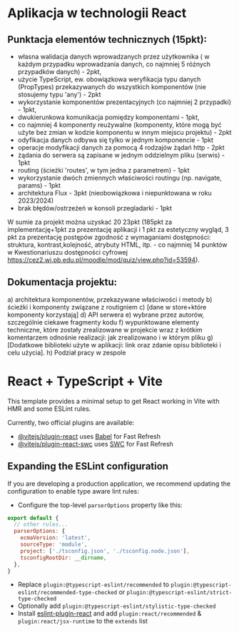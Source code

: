 # Aplikacja w technologii React
## Punktacja elementów technicznych (15pkt):
- własna walidacja danych wprowadzanych przez użytkownika ( w każdym przypadku wprowadzania danych, co najmniej 5 różnych przypadków danych) - 2pkt,
- użycie TypeScript, ew. obowiązkowa weryfikacja typu danych (PropTypes) przekazywanych do wszystkich komponentów (nie stosujemy typu 'any') - 2pkt
- wykorzystanie komponentów prezentacyjnych (co najmniej 2 przypadki) - 1pkt,
- dwukierunkowa komunikacja pomiędzy komponentami  - 1pkt,
- co najmniej 4 komponenty reużywalne (komponenty, które mogą być użyte bez zmian w kodzie komponentu w innym miejscu projektu) - 2pkt
- odyfikacja danych odbywa się tylko w jednym komponencie - 1pkt
- operacje modyfikacji danych za pomocą 4 rodzajów żądań http - 2pkt
- żądania do serwera są zapisane w jednym oddzielnym pliku (serwis) - 1pkt
- routing (ścieżki 'routes', w tym jedna z parametrem) - 1pkt
- wykorzystanie dwóch zmiennych właściwości routingu (np. navigate, params) - 1pkt
- architektura Flux - 3pkt (nieobowiązkowa i niepunktowana w roku 2023/2024)
- brak błędów/ostrzeżeń w konsoli przegladarki - 1pkt

W sumie za projekt można uzyskać 20 23pkt (185pkt za implementację+1pkt za prezentację aplikacji i 1 pkt za estetyczny wygląd, 3 pkt za prezentację postępów zgodność z wymaganiami dostępności: struktura, kontrast,kolejność, atrybuty HTML, itp. - co najmniej 14 punktów w Kwestionariuszu dostępności cyfrowej https://cez2.wi.pb.edu.pl/moodle/mod/quiz/view.php?id=53594).

## Dokumentacja projektu:
a) architektura komponentów, przekazywane właściwości i metody
b) ścieżki i komponenty związane z routigniem
c) [dane w store+które komponenty korzystają]
d) API serwera
e) wybrane przez autorów, szczególnie ciekawe fragmenty kodu
f) wypunktowane elementy techniczne, które zostały zrealizowane w projekcie wraz z krótkim komentarzem odnośnie realizacji: jak zrealizowano i w którym pliku
g) [Dodatkowe biblioteki użyte w aplikacji: link oraz zdanie opisu biblioteki i celu użycia].
h) Podział pracy w zespole


# React + TypeScript + Vite

This template provides a minimal setup to get React working in Vite with HMR and some ESLint rules.

Currently, two official plugins are available:

- [@vitejs/plugin-react](https://github.com/vitejs/vite-plugin-react/blob/main/packages/plugin-react/README.md) uses [Babel](https://babeljs.io/) for Fast Refresh
- [@vitejs/plugin-react-swc](https://github.com/vitejs/vite-plugin-react-swc) uses [SWC](https://swc.rs/) for Fast Refresh

## Expanding the ESLint configuration

If you are developing a production application, we recommend updating the configuration to enable type aware lint rules:

- Configure the top-level `parserOptions` property like this:

```js
export default {
  // other rules...
  parserOptions: {
    ecmaVersion: 'latest',
    sourceType: 'module',
    project: ['./tsconfig.json', './tsconfig.node.json'],
    tsconfigRootDir: __dirname,
  },
}
```

- Replace `plugin:@typescript-eslint/recommended` to `plugin:@typescript-eslint/recommended-type-checked` or `plugin:@typescript-eslint/strict-type-checked`
- Optionally add `plugin:@typescript-eslint/stylistic-type-checked`
- Install [eslint-plugin-react](https://github.com/jsx-eslint/eslint-plugin-react) and add `plugin:react/recommended` & `plugin:react/jsx-runtime` to the `extends` list

